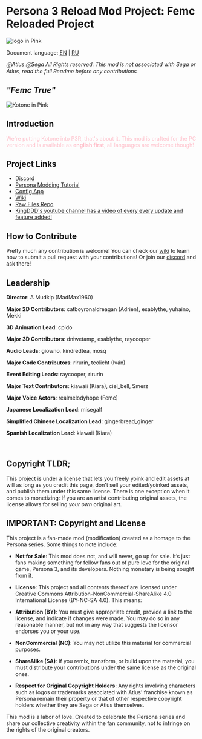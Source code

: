 # Persona 3 Reload Mod Project: Femc Reloaded Project

![logo in Pink](img/readmelogo.png)

Document language: [EN](README.md) | [RU](README.ru.md)

_ⓒAtlus ⓒSega All Rights reserved. This mod is not associated with Sega or Atlus, read the full Readme before any contributions_

## _"Femc True"_
![Kotone in Pink](img/readmeimg.png)

## Introduction
<foo style="color:pink;">We're putting Kotone into P3R, that's about it. This mod is crafted for the PC version and is available as **english first**, all languages are welcome though!</foo>

## Project Links
- [Discord](https://discord.gg/femc)
- [Persona Modding Tutorial](https://gamebanana.com/tuts/17156)
- [Config App](https://github.com/MadMax1960/Femc-Config-Adjuster/releases)
- [Wiki](https://github.com/MadMax1960/Femc-Reloaded-Project/wiki)
- [Raw Files Repo](https://github.com/MadMax1960/Femc-Reloaded-Raw-Files)
- [KingDDD's youtube channel has a video of every every update and feature added!](https://www.youtube.com/@kingddd)

## How to Contribute
Pretty much any contribution is welcome! You can check our [wiki](https://github.com/MadMax1960/Femc-Reloaded-Project/wiki) to learn how to submit a pull request with your contributions! Or join our [discord](https://discord.gg/femc) and ask there!

## Leadership
**Director**: A Mudkip (MadMax1960)

**Major 2D Contributors**: catboyronaldreagan (Adrien), esablythe, yuhaino, Mekki

**3D Animation Lead**: cpido

**Major 3D Contributors**: dniwetamp, esablythe, raycooper

**Audio Leads**: giowno, kindredtea, mosq

**Major Code Contributors**: rirurin, teolicht (Iván)

**Event Editing Leads**: raycooper, rirurin 

**Major Text Contributors**: kiawaii (Kiara), ciel_bell, Smerz

**Major Voice Actors**: realmelodyhope (Femc)

**Japanese Localization Lead**: misegalf

**Simplified Chinese Localization Lead**: gingerbread_ginger

**Spanish Localization Lead**: kiawaii (Kiara)

<br/>

## Copyright TLDR; 

This project is under a license that lets you freely yoink and edit assets at will as long as you credit this page, don't sell your edited/yoinked assets, and publish them under this same license. There is one exception when it comes to monetizing: If you are an artist contributing original assets, the license allows for selling *your own* original art.

## IMPORTANT: Copyright and License

This project is a fan-made mod (modification) created as a homage to the Persona series. Some things to note include:

- **Not for Sale**: This mod does not, and will never, go up for sale. It’s just fans making something for fellow fans out of pure love for the original game, Persona 3, and its developers. Nothing monetary is being sought from it.

- **License**: This project and all contents thereof are licensed under Creative Commons Attribution-NonCommercial-ShareAlike 4.0 International License (BY-NC-SA 4.0). This means:

- **Attribution (BY)**: You must give appropriate credit, provide a link to the license, and indicate if changes were made. You may do so in any reasonable manner, but not in any way that suggests the licensor endorses you or your use.

- **NonCommercial (NC)**: You may not utilize this material for commercial purposes.

- **ShareAlike (SA)**: If you remix, transform, or build upon the material, you must distribute your contributions under the same license as the original ones.

- **Respect for Original Copyright Holders**: Any rights involving characters such as logos or trademarks associated with Atlus' franchise known as Persona remain their property or that of other respective copyright holders whether they are Sega or Atlus themselves.

This mod is a labor of love. Created to celebrate the Persona series and share our collective creativity within the fan community, not to infringe on the rights of the original creators.
